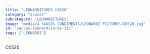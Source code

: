 ```yaml
---
title: "LEONARDITURES C0520"
category: "sauces"
subcategory: "LEONARDITURES"
image: "media/4 SAUCES CONDIMENTS/LEONARDI PICTURES/C0520.jpg"
id: "sauces-leonarditures-311"
tags: ["LEONARDI"]
---
```


C0520
